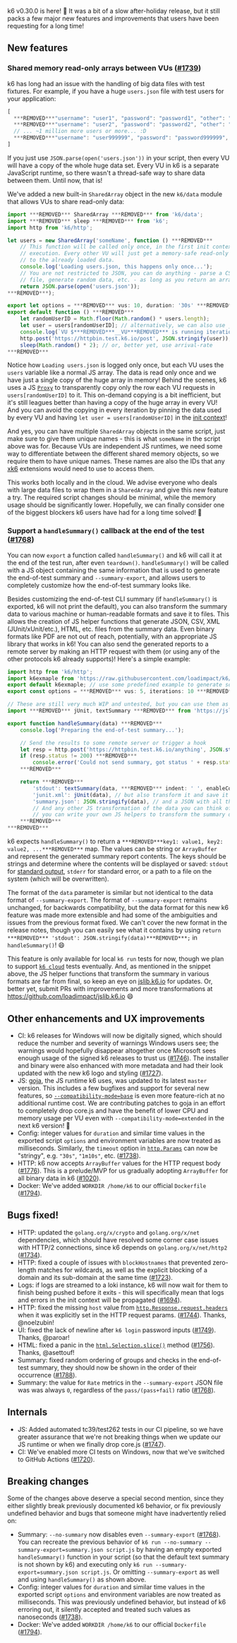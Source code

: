 k6 v0.30.0 is here! :tada: It was a bit of a slow after-holiday release, but it still packs a few major new features and improvements that users have been requesting for a long time!

## New features

### Shared memory read-only arrays between VUs ([#1739](https://github.com/loadimpact/k6/pull/1739))

k6 has long had an issue with the handling of big data files with test fixtures. For example, if you have a huge `users.json` file with test users for your application:
```js
[
  ***REMOVED***"username": "user1", "password": "password1", "other": "some-long-data-....-1"***REMOVED***,
  ***REMOVED***"username": "user2", "password": "password2", "other": "some-long-data-....-2"***REMOVED***,
  // ... ~1 million more users or more... :D
  ***REMOVED***"username": "user999999", "password": "password999999", "other": "some-long-data-....-999999"***REMOVED***
]
```

If you just use `JSON.parse(open('users.json'))` in your script, then every VU will have a copy of the whole huge data set. Every VU in k6 is a separate JavaScript runtime, so there wasn't a thread-safe way to share data between them. Until now, that is!

We've added a new built-in `SharedArray` object in the new `k6/data` module that allows VUs to share read-only data:
```js
import ***REMOVED*** SharedArray ***REMOVED*** from 'k6/data';
import ***REMOVED*** sleep ***REMOVED*** from 'k6';
import http from 'k6/http';

let users = new SharedArray('someName', function () ***REMOVED***
    // This function will be called only once, in the first init context
    // execution. Every other VU will just get a memory-safe read-only reference
    // to the already loaded data.
    console.log('Loading users.json, this happens only once...');
    // You are not restricted to JSON, you can do anything - parse a CSV or XML
    // file, generate random data, etc. - as long as you return an array.
    return JSON.parse(open('users.json'));
***REMOVED***);

export let options = ***REMOVED*** vus: 10, duration: '30s' ***REMOVED***;
export default function () ***REMOVED***
    let randomUserID = Math.floor(Math.random() * users.length);
    let user = users[randomUserID]; // alternatively, we can also use __VU and/or __ITER
    console.log(`VU $***REMOVED***__VU***REMOVED*** is running iteration $***REMOVED***__ITER***REMOVED*** with user $***REMOVED***user.username***REMOVED***...`);
    http.post('https://httpbin.test.k6.io/post', JSON.stringify(user));
    sleep(Math.random() * 2); // or, better yet, use arrival-rate
***REMOVED***
```

Notice how `Loading users.json` is logged only once, but each VU uses the `users` variable like a normal JS array. The data is read only once and we have just a single copy of the huge array in memory! Behind the scenes, k6 uses a JS [`Proxy`](https://developer.mozilla.org/en-US/docs/Web/JavaScript/Reference/Global_Objects/Proxy) to transparently copy only the row each VU requests in `users[randomUserID]` to it. This on-demand copying is a bit inefficient, but it's still leagues better than having a copy of the huge array in every VU! And you can avoid the copying in every iteration by pinning the data used by every VU and having `let user = users[randomUserID]` in the [init context](https://k6.io/docs/using-k6/test-life-cycle)!

And yes, you can have multiple `SharedArray` objects in the same script, just make sure to give them unique names - this is what `someName` in the script above was for. Because VUs are independent JS runtimes, we need some way to differentiate between the different shared memory objects, so we require them to have unique names. These names are also the IDs that any [xk6](https://github.com/k6io/xk6) extensions would need to use to access them.

This works both locally and in the cloud. We advise everyone who deals with large data files to wrap them in a `SharedArray` and give this new feature a try. The required script changes should be minimal, while the memory usage should be significantly lower. Hopefully, we can finally consider one of the biggest blockers k6 users have had for a long time solved! :tada:

### Support a `handleSummary()` callback at the end of the test ([#1768](https://github.com/loadimpact/k6/pull/1768))

You can now `export` a function called `handleSummary()` and k6 will call it at the end of the test run, after even `teardown()`. `handleSummary()` will be called with a JS object containing the same information that is used to generate the end-of-test summary and `--summary-export`, and allows users to completely customize how the end-of-test summary looks like.

Besides customizing the end-of-test CLI summary (if `handleSummary()` is exported, k6 will not print the default), you can also transform the summary data to various machine or human-readable formats and save it to files. This allows the creation of JS helper functions that generate JSON, CSV, XML (JUnit/xUnit/etc.), HTML, etc. files from the summary data. Even binary formats like PDF are not out of reach, potentially, with an appropriate JS library that works in k6! You can also send the generated reports to a remote server by making an HTTP request with them (or using any of the other protocols k6 already supports)! Here's a simple example:

```js
import http from 'k6/http';
import k6exmaple from 'https://raw.githubusercontent.com/loadimpact/k6/master/samples/thresholds_readme_example.js';
export default k6exmaple; // use some predefined example to generate some data
export const options = ***REMOVED*** vus: 5, iterations: 10 ***REMOVED***;

// These are still very much WIP and untested, but you can use them as is or write your own!
import ***REMOVED*** jUnit, textSummary ***REMOVED*** from 'https://jslib.k6.io/k6-summary/0.0.1/index.js';

export function handleSummary(data) ***REMOVED***
    console.log('Preparing the end-of-test summary...');

    // Send the results to some remote server or trigger a hook
    let resp = http.post('https://httpbin.test.k6.io/anything', JSON.stringify(data));
    if (resp.status != 200) ***REMOVED***
        console.error('Could not send summary, got status ' + resp.status);
    ***REMOVED***

    return ***REMOVED***
        'stdout': textSummary(data, ***REMOVED*** indent: ' ', enableColors: true***REMOVED***), // Show the text summary to stdout...
        'junit.xml': jUnit(data), // but also transform it and save it as a JUnit XML...
        'summary.json': JSON.stringify(data), // and a JSON with all the details...
        // And any other JS transformation of the data you can think of,
        // you can write your own JS helpers to transform the summary data however you like!
    ***REMOVED***
***REMOVED***
```

k6 expects `handleSummary()` to return a `***REMOVED***key1: value1, key2: value2, ...***REMOVED***` map. The values can be string or `ArrayBuffer` and represent the generated summary report contents. The keys should be strings and determine where the contents will be displayed or saved: `stdout` for [standard output](https://en.wikipedia.org/wiki/Standard_streams), `stderr` for standard error, or a path to a file on the system (which will be overwritten).

The format of the `data` parameter is similar but not identical to the data format of `--summary-export`. The format of `--summary-export` remains unchanged, for backwards compatibility, but the data format for this new k6 feature was made more extensible and had some of the ambiguities and issues from the previous format fixed. We can't cover the new format in the release notes, though you can easily see what it contains by using `return ***REMOVED*** 'stdout': JSON.stringify(data)***REMOVED***;` in `handleSummary()`! :smile:

This feature is only available for local `k6 run` tests for now, though we plan to support [`k6 cloud`](https://k6.io/docs/cloud) tests eventually. And, as mentioned in the snippet above, the JS helper functions that transform the summary in various formats are far from final, so keep an eye on [jslib.k6.io](https://jslib.k6.io/) for updates. Or, better yet, submit PRs with improvements and more transformations at https://github.com/loadimpact/jslib.k6.io :smile:

## Other enhancements and UX improvements

- CI: k6 releases for Windows will now be digitally signed, which should reduce the number and severity of warnings Windows users see; the warnings would hopefully disappear altogether once Microsoft sees enough usage of the signed k6 releases to trust us ([#1746](https://github.com/loadimpact/k6/pull/1746)). The installer and binary were also enhanced with more metadata and had their look updated with the new k6 logo and styling ([#1727](https://github.com/loadimpact/k6/pull/1727)).
- JS: [goja](https://github.com/dop251/goja), the JS runtime k6 uses, was updated to its latest `master` version. This includes a few bugfixes and support for several new features, so [`--compatibility-mode=base`](https://k6.io/docs/using-k6/javascript-compatibility-mode) is even more feature-rich at no additional runtime cost. We are contributing patches to goja in an effort to completely drop core.js and have the benefit of lower CPU and memory usage per VU even with `--compatibility-mode=extended` in the next k6 version! :tada:
- Config: integer values for `duration` and similar time values in the exported script `options` and environment variables are now treated as milliseconds. Similarly, the `timeout` option in [`http.Params`](https://k6.io/docs/javascript-api/k6-http/params) can now be "stringy", e.g. `"30s"`, `"1m10s"`, etc. ([#1738](https://github.com/loadimpact/k6/pull/1738)).
- HTTP: k6 now accepts `ArrayBuffer` values for the HTTP request body ([#1776](https://github.com/loadimpact/k6/pull/1776)). This is a prelude/MVP for us gradually adopting `ArrayBuffer` for all binary data in k6 ([#1020](https://github.com/loadimpact/k6/issues/1020)).
- Docker: We've added `WORKDIR /home/k6` to our official `Dockerfile` ([#1794](https://github.com/loadimpact/k6/pull/1794)).


## Bugs fixed!

- HTTP: updated the `golang.org/x/crypto` and `golang.org/x/net` dependencies, which should have resolved some corner case issues with HTTP/2 connections, since k6 depends on `golang.org/x/net/http2` ([#1734](https://github.com/loadimpact/k6/pull/1734)).
- HTTP: fixed a couple of issues with `blockHostnames` that prevented zero-length matches for wildcards, as well as the explicit blocking of a domain and its sub-domain at the same time ([#1723](https://github.com/loadimpact/k6/pull/1723)).
- Logs: if logs are streamed to a loki instance, k6 will now wait for them to finish being pushed before it exits - this will specifically mean that logs and errors in the init context will be propagated ([#1694](https://github.com/loadimpact/k6/pull/1694)).
- HTTP: fixed the missing `host` value from [`http.Response.request.headers`](https://k6.io/docs/javascript-api/k6-http/response) when it was explicitly set in the HTTP request params. ([#1744](https://github.com/loadimpact/k6/pull/1744)). Thanks, @noelzubin!
- UI: fixed the lack of newline after `k6 login` password inputs ([#1749](https://github.com/loadimpact/k6/pull/1749)). Thanks, @paroar!
- HTML: fixed a panic in the [`html.Selection.slice()`](https://k6.io/docs/javascript-api/k6-html/selection/selection-slice-start-end) method ([#1756](https://github.com/loadimpact/k6/pull/1756)). Thanks, @asettouf!
- Summary: fixed random ordering of groups and checks in the end-of-test summary, they should now be shown in the order of their occurrence ([#1788](https://github.com/loadimpact/k6/pull/1788)).
- Summary: the value for `Rate` metrics in the `--summary-export` JSON file was was always `0`, regardless of the `pass/(pass+fail)` ratio ([#1768](https://github.com/loadimpact/k6/pull/1768)).


## Internals

- JS: Added automated tc39/test262 tests in our CI pipeline, so we have greater assurance that we're not breaking things when we update our JS runtime or when we finally drop core.js ([#1747](https://github.com/loadimpact/k6/pull/1747)).
- CI: We've enabled more CI tests on Windows, now that we've switched to GitHub Actions ([#1720](https://github.com/loadimpact/k6/pull/1720)).


## Breaking changes

Some of the changes above deserve a special second mention, since they either slightly break previously documented k6 behavior, or fix previously undefined behavior and bugs that someone might have inadvertently relied on:

- Summary: `--no-summary` now disables even `--summary-export` ([#1768](https://github.com/loadimpact/k6/pull/1768)). You can recreate the previous behavior of `k6 run --no-summary --summary-export=summary.json script.js` by having an empty exported `handleSummary()` function in your script (so that the default text summary is not shown by k6) and executing only `k6 run --summary-export=summary.json script.js`. Or omitting `--summary-export` as well and using `handleSummary()` as shown above.
- Config: integer values for `duration` and similar time values in the exported script `options` and environment variables are now treated as milliseconds. This was previously undefined behavior, but instead of k6 erroring out, it silently accepted and treated such values as nanoseconds ([#1738](https://github.com/loadimpact/k6/pull/1738)).
- Docker: We've added `WORKDIR /home/k6` to our official `Dockerfile` ([#1794](https://github.com/loadimpact/k6/pull/1794)).